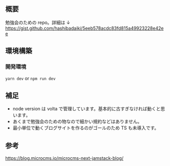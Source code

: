 ## 概要

勉強会のための repo。詳細は ↓　　
https://gist.github.com/hashibadaiki/5eeb578acdc83fd815a49923228e42ee

## 環境構築

### 開発環境

`yarn dev` or `npm run dev`

## 補足

- node version は volta で管理しています。基本的に古すぎなければ動くと思います。
- あくまで勉強会のための物なので細かい規約などはありません。
- 最小単位で動くブログサイトを作るのがゴールのため TS も未導入です。

## 参考

https://blog.microcms.io/microcms-next-jamstack-blog/
